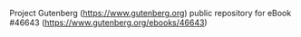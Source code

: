 Project Gutenberg (https://www.gutenberg.org) public repository for eBook #46643 (https://www.gutenberg.org/ebooks/46643)
